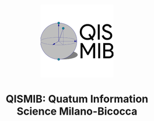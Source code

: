 <div align="center">
<img src="./qismib.png" width="200">

# QISMIB: Quatum Information Science Milano-Bicocca

</div>
